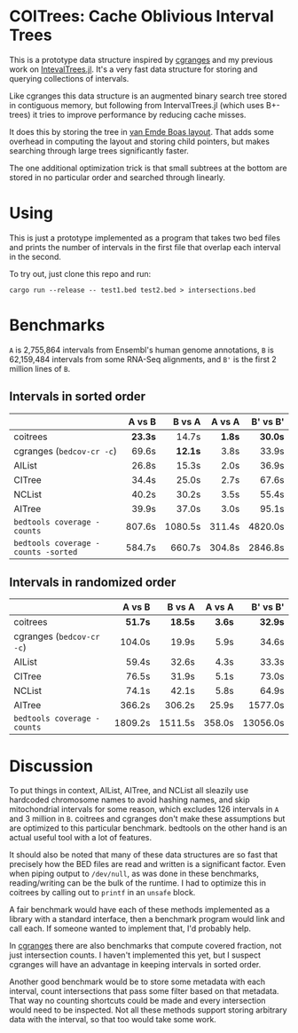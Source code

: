 
# COITrees: Cache Oblivious Interval Trees

This is a prototype data structure inspired by
[cgranges](https://github.com/lh3/cgranges) and my previous work on
[IntevalTrees.jl](https://github.com/BioJulia/IntervalTrees.jl). It's a very
fast data structure for storing and querying collections of intervals.

Like cgranges this data structure is an augmented binary search tree stored
in contiguous memory, but following from IntervalTrees.jl (which uses
B+-trees) it tries to improve performance by reducing cache misses.

It does this by storing the tree in [van Emde Boas
layout](http://erikdemaine.org/papers/FOCS2000b/paper.pdf). That adds some
overhead in computing the layout and storing child pointers, but makes
searching through large trees significantly faster.

The one additional optimization trick is that small subtrees at the bottom
are stored in no particular order and searched through linearly.

# Using

This is just a prototype implemented as a program that takes two bed files and
prints the number of intervals in the first file that overlap each interval in the second.

To try out, just clone this repo and run:
```shell
cargo run --release -- test1.bed test2.bed > intersections.bed
```

# Benchmarks

`A` is 2,755,864 intervals from Ensembl's human genome annotations, `B` is
62,159,484 intervals from some RNA-Seq alignments, and `B'` is the first 2
million lines of `B`.

## Intervals in sorted order

|                                     |     A vs B |     B vs A |  A vs A  | B' vs B'   |
| ----------------------------------- | ---------: | ---------: | -------: | ---------: |
| coitrees                            |  **23.3s** |      14.7s | **1.8s** | **30.0s**  |
| cgranges (`bedcov-cr -c`)           |      69.6s |  **12.1s** |   3.8s   |  33.9s     |
| AIList                              |      26.8s |      15.3s |   2.0s   |  36.9s     |
| CITree                              |      34.4s |      25.0s |   2.7s   |  67.6s     |
| NCList                              |      40.2s |      30.2s |   3.5s   |  55.4s     |
| AITree                              |      39.9s |      37.0s |   3.0s   |  95.1s     |
| `bedtools coverage -counts`         |     807.6s |    1080.5s |   311.4s |  4820.0s   |
| `bedtools coverage -counts -sorted` |     584.7s |     660.7s |   304.8s |  2846.8s   |

## Intervals in randomized order

|                                     |     A vs B |     B vs A | A vs A  | B' vs B'   |
| ----------------------------------- | ---------: | ---------: | -------: | --------: |
| coitrees                            |  **51.7s** |  **18.5s** | **3.6s** | **32.9s** |
| cgranges (`bedcov-cr -c`)           |     104.0s |      19.9s |     5.9s |     34.6s |
| AIList                              |      59.4s |      32.6s |     4.3s |     33.3s |
| CITree                              |      76.5s |      31.9s |     5.1s |     73.0s |
| NCList                              |      74.1s |      42.1s |     5.8s |     64.9s |
| AITree                              |     366.2s |     306.2s |    25.9s |   1577.0s |
| `bedtools coverage -counts`         |   1809.2s  |    1511.5s |   358.0s |  13056.0s |

# Discussion

To put things in context, AIList, AITree, and NCList all sleazily use
hardcoded chromosome names to avoid hashing names, and skip mitochondrial
intervals for some reason, which excludes 126 intervals in `A` and 3 million
in `B`. coitrees and cgranges don't make these assumptions but are optimized
to this particular benchmark. bedtools on the other hand is an actual useful
tool with a lot of features.

It should also be noted that many of these data structures are so fast that
precisely how the BED files are read and written is a significant factor.
Even when piping output to `/dev/null`, as was done in these benchmarks,
reading/writing can be the bulk of the runtime. I had to optimize this in
coitrees by calling out to `printf` in an `unsafe` block.

A fair benchmark would have each of these methods implemented as a library
with a standard interface, then a benchmark program would link and call
each. If someone wanted to implement that, I'd probably help.

In [cgranges](https://github.com/lh3/cgranges) there are also benchmarks that
compute covered fraction, not just intersection counts. I haven't implemented
this yet, but I suspect cgranges will have an advantage in keeping intervals
in sorted order.

Another good benchmark would be to store some metadata with each interval,
count intersections that pass some filter based on that metadata. That way no
counting shortcuts could be made and every intersection would need to be
inspected. Not all these methods support storing arbitrary data with the
interval, so that too would take some work.

